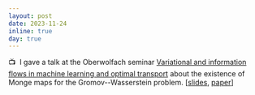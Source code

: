 ```yaml
---
layout: post
date: 2023-11-24
inline: true
day: true
---
```


:tv:&nbsp; I gave a talk at the Oberwolfach seminar [Variational and information flows in machine learning and optimal transport](https://www.mfo.de/occasion/2347b) about the existence of Monge maps for the Gromov--Wasserstein problem. [[slides](https://slides.com/theodumont/monge-gw), [paper](https://arxiv.org/pdf/2210.11945.pdf)]